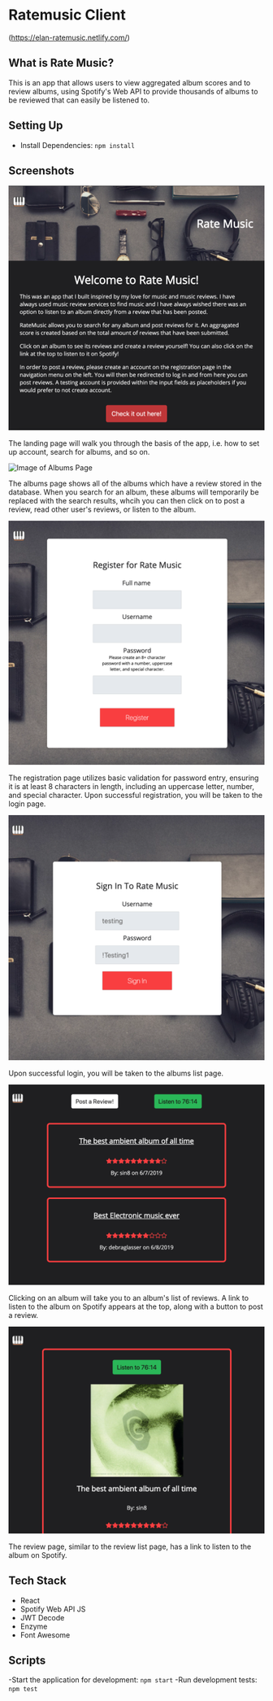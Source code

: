 # Ratemusic Client 

(https://elan-ratemusic.netlify.com/)

## What is Rate Music?

This is an app that allows users to view aggregated album scores and to review albums, using Spotify's Web API to provide thousands of albums to be reviewed that can easily be listened to. 

## Setting Up

- Install Dependencies: `npm install`

## Screenshots
![Image of Landing Page](https://raw.githubusercontent.com/elang5/ratemusic-client/master/src/img/landing.png)

The landing page will walk you through the basis of the app, i.e. how to set up account, search for albums, and so on.

![Image of Albums Page](https://raw.githubusercontent.com/elang5/ratemusic-client/master/src/img/albumlist.pngg)

The albums page shows all of the albums which have a review stored in the database. When you search for an album, these albums will temporarily be replaced with the search results, whcih you can then click on to post a review, read other user's reviews, or listen to the album.

![Image of Register Page](https://raw.githubusercontent.com/elang5/ratemusic-client/master/src/img/register.png)

The registration page utilizes basic validation for password entry, ensuring it is at least 8 characters in length, including an uppercase letter, number, and special character. Upon successful registration, you will be taken to the login page. 

![Image of Login Page](https://raw.githubusercontent.com/elang5/ratemusic-client/master/src/img/login.png)

Upon successful login, you will be taken to the albums list page. 

![Image of Review List Page](https://raw.githubusercontent.com/elang5/ratemusic-client/master/src/img/reviewlist.png)

Clicking on an album will take you to an album's list of reviews. A link to listen to the album on Spotify appears at the top, along with a button to post a review. 

![Image of Review Page](https://raw.githubusercontent.com/elang5/ratemusic-client/master/src/img/reviewpage.png)

The review page, similar to the review list page, has a link to listen to the album on Spotify. 

## Tech Stack
* React
* Spotify Web API JS
* JWT Decode
* Enzyme
* Font Awesome

## Scripts

-Start the application for development: `npm start`
-Run development tests: `npm test`
